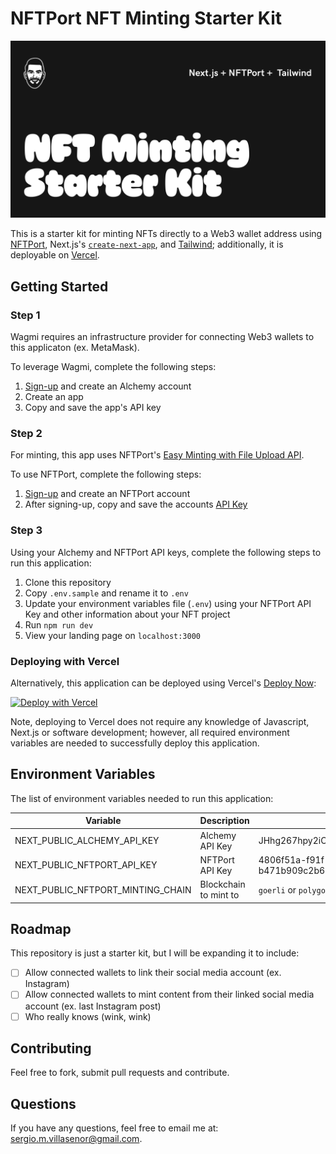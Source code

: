 # NFTPort NFT Minting Starter Kit

<img src="public/og.jpg">

This is a starter kit for minting NFTs directly to a Web3 wallet address using [NFTPort](https://www.nftport.xyz/), Next.js's [`create-next-app`](https://github.com/vercel/next.js/tree/canary/packages/create-next-app), and [Tailwind](https://tailwindui.com/); additionally, it is deployable on [Vercel](https://vercel.com/).

## Getting Started

### Step 1

Wagmi requires an infrastructure provider for connecting Web3 wallets to this applicaton (ex. MetaMask). 

To leverage Wagmi, complete the following steps:

1. [Sign-up](https://www.alchemy.com/) and create an Alchemy account
2. Create an app
3. Copy and save the app's API key

### Step 2

For minting, this app uses NFTPort's [Easy Minting with File Upload API](https://docs.nftport.xyz/docs/nftport/b3A6Njg1NTI0Mjc-easy-minting-w-file-upload). 

To use NFTPort, complete the following steps:

1. [Sign-up](https://dashboard.nftport.xyz/sign-up) and create an NFTPort account
2. After signing-up, copy and save the accounts [API Key](https://dashboard.nftport.xyz/api-key)

### Step 3

Using your Alchemy and NFTPort API keys, complete the following steps to run this application:

1. Clone this repository
2. Copy `.env.sample` and rename it to `.env`
3. Update your environment variables file (`.env`) using your NFTPort API Key and other information about your NFT project
4. Run `npm run dev`
5. View your landing page on `localhost:3000`

### Deploying with Vercel

Alternatively, this application can be deployed using Vercel's [Deploy Now](https://vercel.com/docs/deploy-button):

<a href="https://vercel.com/new/clone?repository-url=https%3A%2F%2Fgithub.com%2Fsurgieboi%2Fnftport-nft-minting-starter-kit&env=NEXT_PUBLIC_NFTPORT_API_KEY,NEXT_PUBLIC_NFTPORT_MINTING_CHAIN,NEXT_PUBLIC_ALCHEMY_API_KEY"><img src="https://vercel.com/button" alt="Deploy with Vercel"/></a>

Note, deploying to Vercel does not require any knowledge of Javascript, Next.js or software development; however, all required environment variables are needed to successfully deploy this application.

## Environment Variables

The list of environment variables needed to run this application:

| Variable        | Description           | Example  |
| ------------- |-------------| -------------|
| NEXT_PUBLIC_ALCHEMY_API_KEY      | Alchemy API Key      |   JHhg267hpy2iOPxcxPOLImqjM8OiZqcwas |
| NEXT_PUBLIC_NFTPORT_API_KEY      | NFTPort API Key      |   4806f51a-f91f-456d-8cb6-b471b909c2b6 |
| NEXT_PUBLIC_NFTPORT_MINTING_CHAIN     | Blockchain to mint to      |   `goerli` or `polygon` |

## Roadmap

This repository is just a starter kit, but I will be expanding it to include:

- [ ] Allow connected wallets to link their social media account (ex. Instagram)
- [ ] Allow connected wallets to mint content from their linked social media account (ex. last Instagram post)
- [ ] Who really knows (wink, wink)

## Contributing

Feel free to fork, submit pull requests and contribute.

## Questions

If you have any questions, feel free to email me at: [sergio.m.villasenor@gmail.com](mailto:sergio.m.villasenor@gmail.com).